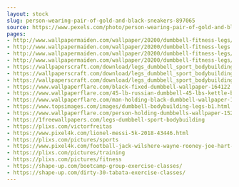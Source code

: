 ```yaml
---
layout: stock
slug: person-wearing-pair-of-gold-and-black-sneakers-897065
source: https://www.pexels.com/photo/person-wearing-pair-of-gold-and-black-sneakers-897065/
pages:
- http://www.wallpapermaiden.com/wallpaper/20200/dumbbell-fitness-legs/download/1440x2960
- http://www.wallpapermaiden.com/wallpaper/20200/dumbbell-fitness-legs
- http://www.wallpapermaiden.com/wallpaper/20200/dumbbell-fitness-legs/download/1125x2436
- http://www.wallpapermaiden.com/wallpaper/20200/dumbbell-fitness-legs/download/2560x1440
- https://wallpaperscraft.com/download/legs_dumbbell_sport_bodybuilding_119768/2560x1080
- https://wallpaperscraft.com/download/legs_dumbbell_sport_bodybuilding_119768/2560x1440
- https://wallpaperscraft.com/download/legs_dumbbell_sport_bodybuilding_119768/3840x2400
- https://www.wallpaperflare.com/black-fixed-dumbbell-wallpaper-164122
- https://www.wallpaperflare.com/45-lb-russian-dumbbell-45-lbs-kettle-bell-sports-female-close-up-wallpaper-miwnn
- https://www.wallpaperflare.com/man-holding-black-dumbbell-wallpaper-159541
- https://www.topsimages.com/images/dumbbell-bodybuilding-legs-b1.html
- https://www.wallpaperflare.com/person-holding-dumbbells-wallpaper-152215
- https://1freewallpapers.com/legs-dumbbell-sport-bodybuilding
- https://plixs.com/victorfreitas
- https://www.pixel4k.com/lionel-messi-5k-2018-43446.html
- https://plixs.com/pictures/sports
- https://www.pixel4k.com/football-jack-wilshere-wayne-rooney-joe-hart-steven-gerrard-theo-walcott-england-shape-nike-team-england-4k-53990.html
- https://plixs.com/pictures/training
- https://plixs.com/pictures/fitness
- https://shape-up.com/bootcamp-group-exercise-classes/
- https://shape-up.com/dirty-30-tabata-exercise-classes/
---
```

